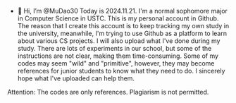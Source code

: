 - 👋 Hi, I’m @MuDao30
Today is 2024.11.21. I'm a normal sophomore major in Computer Science in USTC.
This is my personal account in Github. The reason that I create this account is to keep tracking my own study in the university, meanwhile, I'm trying to use Github as a platform to learn about various CS projects.
I will also upload what I've done during my study. There are lots of experiments in our school, but some of the instructions are not clear, making them time-consuming.
Some of my codes may seem "wild" and "primitive", however, they may become references for junior students to know what they need to do.
I sincerely hope what I've uploaded can help them.

Attention: The codes are only references. Plagiarism is not permitted.

<!---
MuDao30/MuDao30 is a ✨ special ✨ repository because its `README.md` (this file) appears on your GitHub profile.
You can click the Preview link to take a look at your changes.
--->
